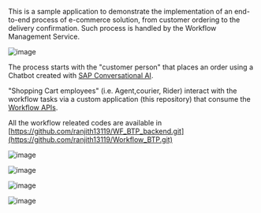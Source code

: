 This is a sample application to demonstrate the implementation of an end-to-end process of e-commerce solution, from customer ordering to the delivery confirmation. Such process is handled by the Workflow Management Service.

![image](https://user-images.githubusercontent.com/30929584/170019281-07896018-e93d-4188-b1f7-948c4fe91671.png)

The process starts with the "customer person" that places an order using a Chatbot created with [SAP Conversational AI](https://cai.tools.sap/ranjith13119/smb-shopping-assistant/train).

"Shopping Cart employees" (i.e. Agent,courier, Rider) interact with the workflow tasks via a custom application (this repository) that consume the [Workflow APIs](https://help.sap.com/docs/r/e157c391253b4ecd93647bf232d18a83/Cloud/en-US/df943e71122448caaf3c49f5ffd80627.html).

All the workflow releated codes are available in [https://github.com/ranjith13119/WF_BTP_backend.git](https://github.com/ranjith13119/Workflow_BTP.git)

![image](https://user-images.githubusercontent.com/30929584/170020692-8ea11563-a8d4-432e-a604-28744f7f6fac.png)

![image](https://user-images.githubusercontent.com/30929584/170020782-05c69ad0-d8d5-4a6c-ac88-aeffb6c14bfa.png)

![image](https://user-images.githubusercontent.com/30929584/170020886-ce81f905-f254-4e34-b073-a5ed0a47fb2e.png)

![image](https://user-images.githubusercontent.com/30929584/170021045-37fc8642-c544-4645-9aba-a6dc572ca610.png)



